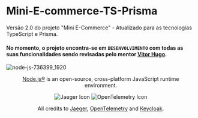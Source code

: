 # Mini-E-commerce-TS-Prisma
Versão 2.0 do projeto "Mini E-Commerce" - Atualizado para as tecnologias TypeScript e Prisma.

#### No momento, o projeto encontra-se em `DESENVOLVIMENTO` com todas as suas funcionalidades sendo revisadas pelo mentor [Vitor Hugo](https://www.linkedin.com/in/vitorhcs/).

![node-js-736399_1920](https://github.com/AlexSnider/Projeto-API-e-commerce-Node.js/assets/103783575/18da5724-9985-4320-ae21-800a2ebfb092)

<p align="center"><a href="https://nodejs.org/en" target="_blank">Node.js®</a> is an open-source, cross-platform JavaScript runtime environment.</p>

<p align="center">
  <img src="https://github.com/AlexSnider/Mini-E-commerce-TS-Prisma/assets/103783575/ec245569-dcc4-4c21-bcf0-19f92262da5e" alt="Jaeger Icon">
  <img src="https://github.com/AlexSnider/Mini-E-commerce-TS-Prisma/assets/103783575/8e1aa77c-ebe0-4b08-8da8-8ecb9fbbe177" alt="OpenTelemetry Icon">
</p>

<p align="center">All credits to <a href="https://www.jaegertracing.io">Jaeger</a>, <a href="https://opentelemetry.io">OpenTelemetry</a> and <a href="https://www.keycloak.org">Keycloak</a>.</p>
